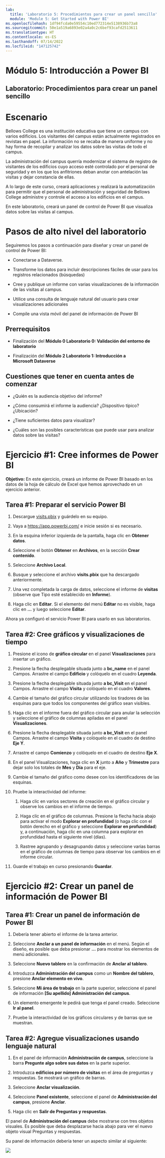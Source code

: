 ```yaml
---
lab:
  title: 'Laboratorio 5: Procedimientos para crear un panel sencillo'
  module: 'Module 5: Get Started with Power BI'
ms.openlocfilehash: 1df94fcda0e59554c10ed772314e5138936b73a8
ms.sourcegitcommit: 50e1a519a6893e02a4a0c2c6bef93cafd2513611
ms.translationtype: HT
ms.contentlocale: es-ES
ms.lasthandoff: 07/14/2022
ms.locfileid: "147125742"
---
```

# <a name="module-5-get-started-with-power-bi"></a>Módulo 5: Introducción a Power BI
## <a name="lab-how-to-build-a-simple-dashboard"></a>Laboratorio: Procedimientos para crear un panel sencillo

# <a name="scenario"></a>Escenario

Bellows College es una institución educativa que tiene un campus con varios edificios. Los visitantes del campus están actualmente registrados en revistas en papel. La información no se recaba de manera uniforme y no hay forma de recopilar y analizar los datos sobre las visitas de todo el campus.

La administración del campus querría modernizar el sistema de registro de visitantes de los edificios cuyo acceso esté controlado por el personal de seguridad y en los que los anfitriones deban anotar con antelación las visitas y dejar constancia de ellas.

A lo largo de este curso, creará aplicaciones y realizará la automatización para permitir que el personal de administración y seguridad de Bellows College administre y controle el acceso a los edificios en el campus.

En este laboratorio, creará un panel de control de Power BI que visualiza datos sobre las visitas al campus.

# <a name="high-level-lab-steps"></a>Pasos de alto nivel del laboratorio

Seguiremos los pasos a continuación para diseñar y crear un panel de control de Power BI:

-   Conectarse a Dataverse.

-   Transforme los datos para incluir descripciones fáciles de usar para los registros relacionados (búsquedas)

-   Cree y publique un informe con varias visualizaciones de la información de las visitas al campus.

-   Utilice una consulta de lenguaje natural del usuario para crear visualizaciones adicionales

-   Compile una vista móvil del panel de información de Power BI

## <a name="prerequisites"></a>Prerrequisitos

-   Finalización del **Módulo 0 Laboratorio 0: Validación del entorno de laboratorio**

-   Finalización del **Módulo 2 Laboratorio 1: Introducción a Microsoft Dataverse**

## <a name="things-to-consider-before-you-begin"></a>Cuestiones que tener en cuenta antes de comenzar

-   ¿Quién es la audiencia objetivo del informe?

-   ¿Cómo consumirá el informe la audiencia? ¿Dispositivo típico? ¿Ubicación?

-   ¿Tiene suficientes datos para visualizar?

-   ¿Cuáles son las posibles características que puede usar para analizar datos sobre las visitas?

# <a name="exercise-1-create-power-bi-report"></a>Ejercicio \#1: Cree informes de Power BI

**Objetivo:** En este ejercicio, creará un informe de Power BI basado en los datos de la hoja de cálculo de Excel que hemos aprovechado en un ejercicio anterior.

## <a name="task-1-prepare-power-bi-service"></a>Tarea \#1: Preparar el servicio Power BI

1.  Descargue [visits.pbix](https://github.com/MicrosoftLearning/PL-900-Microsoft-Power-Platform-Fundamentals/raw/master/Allfiles/visits.pbix) y guárdelo en su equipo.

2.  Vaya a <https://app.powerbi.com/> e inicie sesión si es necesario.

3.  En la esquina inferior izquierda de la pantalla, haga clic en **Obtener datos**.

4.  Seleccione el botón **Obtener** en **Archivos**, en la sección **Crear contenido**.

5.  Seleccione **Archivo Local**.

6.  Busque y seleccione el archivo **visits.pbix** que ha descargado anteriormente.

7.  Una vez completada la carga de datos, seleccione el informe de **visitas** (observe que Tipo esté establecido en **Informe**).

8.  Haga clic en **Editar**. Si el elemento del menú **Editar** no es visible, haga clic en **...** y luego seleccione **Editar**.

Ahora ya configuró el servicio Power BI para usarlo en sus laboratorios. 

## <a name="task-2-create-chart-and-time-visualizations"></a>Tarea \#2: Cree gráficos y visualizaciones de tiempo

1.  Presione el icono de **gráfico circular** en el panel **Visualizaciones** para insertar un gráfico.

2.  Presione la flecha desplegable situada junto a **bc_name** en el panel Campos. Arrastre el campo **Edificio** y colóquelo en el cuadro **Leyenda**.

3.  Presione la flecha desplegable situada junto **a bc_Visit** en el panel Campos. Arrastre el campo **Visita** y colóquelo en el cuadro **Valores**.

4.  Cambie el tamaño del gráfico circular utilizando los tiradores de las esquinas para que todos los componentes del gráfico sean visibles.

5.  Haga clic en el informe fuera del gráfico circular para anular la selección y seleccione el gráfico de columnas apiladas en el panel **Visualizaciones**.

6.  Presione la flecha desplegable situada junto **a bc_Visit** en el panel Campos. Arrastre el campo **Visita** y colóquelo en el cuadro de destino **Eje Y**.

7.  Arrastre el campo **Comienzo** y colóquelo en el cuadro de destino **Eje X**.

8.  En el panel Visualizaciones, haga clic en **X** junto a **Año** y **Trimestre** para dejar solo los totales de **Mes** y **Día** para el eje.

9.  Cambie el tamaño del gráfico como desee con los identificadores de las esquinas.

10. Pruebe la interactividad del informe:

    1.  Haga clic en varios sectores de creación en el gráfico circular y observe los cambios en el informe de tiempo.

    2.  Haga clic en el gráfico de columnas. Presione la flecha hacia abajo para activar el modo **Explorar en profundidad** (o haga clic con el botón derecho en el gráfico y seleccione **Explorar en profundidad**) y, a continuación, haga clic en una columna para explorar en profundidad hasta el siguiente nivel (días). 
    
    3.  Rastree agrupando y desagrupando datos y seleccione varias barras en el gráfico de columnas de tiempo para observar los cambios en el informe circular.

11. Guarde el trabajo en curso presionando **Guardar**.

# <a name="exercise-2-create-power-bi-dashboard"></a>Ejercicio \#2: Crear un panel de información de Power BI

## <a name="task-1-create-power-bi-dashboard"></a>Tarea \#1: Crear un panel de información de Power BI

1.  Debería tener abierto el informe de la tarea anterior.

2.  Seleccione **Anclar a un panel de información** en el menú. Según el diseño, es posible que deba presionar **...** para mostrar los elementos de menú adicionales.

3.  Seleccione **Nuevo tablero** en la confirmación de **Anclar al tablero**.

4.  Introduzca **Administración del campus** como un **Nombre del tablero**, presione **Anclar elemento en vivo**.

5.  Seleccione **Mi área de trabajo** en la parte superior, seleccione el panel de información **[Su apellido] Administración del campus**.

6.  Un elemento emergente le pedirá que tenga el panel creado. Seleccione **Ir al panel**.

7.  Pruebe la interactividad de los gráficos circulares y de barras que se muestran.

## <a name="task-2-add-visualizations-using-natural-language"></a>Tarea \#2: Agregue visualizaciones usando lenguaje natural

1.  En el panel de información **Administración de campus**, seleccione la barra **Pregunte algo sobre sus datos** en la parte superior.

2.  Introduzca **edificios por número de visitas** en el área de preguntas y respuestas. Se mostrará un gráfico de barras.

3.  Seleccione **Anclar visualización**.

4.  Seleccione **Panel existente**, seleccione el panel de **Administración del campus**, presione **Anclar**.

5.  Haga clic en **Salir de Preguntas y respuestas**.

El panel de **Administración del campus** debe mostrarse con tres objetos visuales. Es posible que deba desplazarse hacia abajo para ver el nuevo objeto visual Preguntas y respuestas.

Su panel de información debería tener un aspecto similar al siguiente:

![](media/5-powerbi-result.png)
